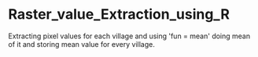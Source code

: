 # Raster_value_Extraction_using_R
Extracting pixel values for each village and using 'fun = mean' doing mean of it and storing mean value for every village.
